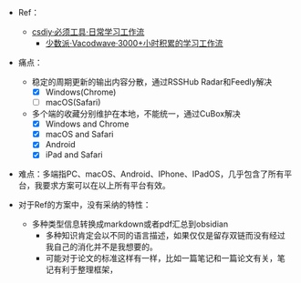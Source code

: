 + Ref：
    + [csdiy·必须工具·日常学习工作流](https://csdiy.wiki/%E5%BF%85%E5%AD%A6%E5%B7%A5%E5%85%B7/workflow/#_10)
        + [少数派·Vacodwave·3000+小时积累的学习工作流](https://sspai.com/post/75969)

+ 痛点：
    + 稳定的周期更新的输出内容分散，通过RSSHub Radar和Feedly解决
        + [x] Windows(Chrome)
        + [ ] macOS(Safari)
    + 多个端的收藏分别维护在本地，不能统一，通过CuBox解决
        + [x] Windows and Chrome
        + [x] macOS and Safari
        + [x] Android
        + [x] iPad and Safari
+ 难点：多端指PC、macOS、Android、IPhone、IPadOS，几乎包含了所有平台，我要求方案可以在以上所有平台有效。

+ 对于Ref的方案中，没有采纳的特性：
    + 多种类型信息转换成markdown或者pdf汇总到obsidian
        + 多种知识肯定会以不同的语言描述，如果仅仅是留存双链而没有经过我自己的消化并不是我想要的。
        + 可能对于论文的标准这样有一样，比如一篇笔记和一篇论文有关，笔记有利于整理框架，
